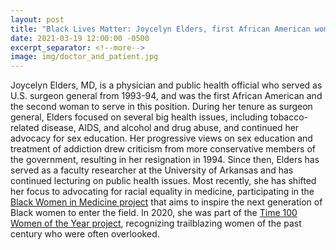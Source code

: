 ```yaml
---
layout: post
title: "Black Lives Matter: Joycelyn Elders, first African American woman surgeon general"
date: 2021-03-19 12:00:00 -0500
excerpt_separator: <!--more-->
image: img/doctor_and_patient.jpg
---
```


Joycelyn Elders, MD, is a physician and public health official who served as U.S. surgeon general from 1993-94, and was the first African American and the second woman to serve in this position. During <!--more--> her tenure as surgeon general, Elders focused on several big health issues, including tobacco-related disease, AIDS, and alcohol and drug abuse, and continued her advocacy for sex education. Her progressive views on sex education and treatment of addiction drew criticism from more conservative members of the government, resulting in her resignation in 1994. Since then, Elders has served as a faculty researcher at the University of Arkansas and has continued lecturing on public health issues. Most recently, she has shifted her focus to advocating for racial equality in medicine, participating in the [Black Women in Medicine project][medicine-project] that aims to inspire the next generation of Black women to enter the field. In 2020, she was part of the [Time 100 Women of the Year project][time-100], recognizing trailblazing women of the past century who were often overlooked.

[medicine-project]: http://r20.rs6.net/tn.jsp?f=001zcicSC7anNDCUU5ZuiepLFwerwGzWApPgvz1tYK9VqFD_JMpPICpTLwDZI2ydattUx2-wPnSZ1H1RiKUiESLkxpLmOoPVsz3v7nJcGkkwxgbRONLoQbUsahFke6fpp6ws-Ve57_pUpx2AaW7Dux1ErYiv7ZaUhQWFL19RsXQLVo3EvMG8TjE4yNrf8Tses53&c=dthQthzkzSiwtzgppkOd-x907Lp8AwUFK7PyQ85XpknuW5ZnjyQogg==&ch=nUfZHCyurCURzzW0TDcGBoKz7BiHylTsXYVTm_339OjeXKbxqCdPbA==
[time-100]: http://r20.rs6.net/tn.jsp?f=001zcicSC7anNDCUU5ZuiepLFwerwGzWApPgvz1tYK9VqFD_JMpPICpTLwDZI2ydattU1tNyihlK_oX45G4T_1n9Hkc3QKUhZIREdWvkU_U4nok6EbkkkuYmY_9fuwJZf-uE4BryE9dp6EHGxrGcdpysRtqPZ6OffI4oWvoyyzNreo=&c=dthQthzkzSiwtzgppkOd-x907Lp8AwUFK7PyQ85XpknuW5ZnjyQogg==&ch=nUfZHCyurCURzzW0TDcGBoKz7BiHylTsXYVTm_339OjeXKbxqCdPbA==

